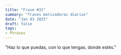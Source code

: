 ```yaml
---
title: "Frase #31"
summary: "frases motivadoras diarias"
date: "Jan 03 2025"
draft: false
tags:
- Phrases
---
```


"Haz lo que puedas, con lo que tengas, donde estés."
